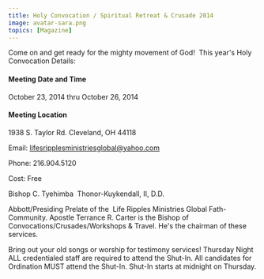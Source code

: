 ```yaml
---
title: Holy Convocation / Spiritual Retreat & Crusade 2014
image: avatar-sara.png
topics: [Magazine]
---
```


Come on and get ready for the mighty movement of God!  This year's Holy Convocation Details:

#### Meeting Date and Time
October 23, 2014 thru October 26, 2014

#### Meeting Location
1938 S. Taylor Rd. Cleveland, OH 44118

Email: lifesripplesministriesglobal@yahoo.com

Phone: 216.904.5120

Cost: Free

Bishop C. Tyehimba 
Thonor-Kuykendall, II, D.D.

Abbott/Presiding Prelate of the  Life Ripples Ministries Global Fath-Community.
Apostle Terrance R. Carter is the Bishop of Convocations/Crusades/Workshops & Travel. He's the chairman of these services.

Bring out your old songs or worship for testimony services!
Thursday Night ALL credentialed staff are required to attend the Shut-In. All candidates for Ordination MUST attend the Shut-In. Shut-In starts at midnight on Thursday.
